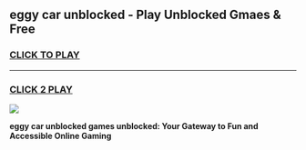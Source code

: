
## eggy car unblocked - Play Unblocked Gmaes & Free
<h3>
<a href="https://news.freeplayer.one?title=eggy_car_unblocked&ref=16F">CLICK TO PLAY</a></h3>
<hr>

<h3>
<a href="https://news.freeplayer.one?title=eggy_car_unblocked&ref=16F">CLICK 2 PLAY</a>
  
</h3>

<a href="https://news.freeplayer.one?title=eggy_car_unblocked&ref=16F/"><img src="https://clearcache.store/games.png"></a>


**eggy car unblocked games unblocked: Your Gateway to Fun and Accessible Online Gaming**

